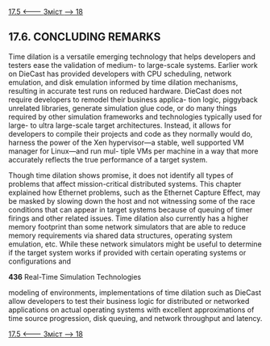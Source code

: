 [17.5 <--- ](17_5.md) [   Зміст   ](README.md) [--> 18](18.md)

## 17.6. CONCLUDING REMARKS

Time dilation is a versatile emerging technology that helps developers and testers ease the validation of medium- to large-scale systems. Earlier work on DieCast has provided developers with CPU scheduling, network emulation, and disk emulation informed by time dilation mechanisms, resulting in accurate test runs on reduced hardware. DieCast does not require developers to remodel their business applica- tion logic, piggyback unrelated libraries, generate simulation glue code, or do many things required by other simulation frameworks and technologies typically used for large- to ultra large-scale target architectures. Instead, it allows for developers to compile their projects and code as they normally would do, harness the power of the Xen hypervisor—a stable, well supported VM manager for Linux—and run mul- tiple VMs per machine in a way that more accurately reflects the true performance of a target system.

Though time dilation shows promise, it does not identify all types of problems that affect mission-critical distributed systems. This chapter explained how Ethernet problems, such as the Ethernet Capture Effect, may be masked by slowing down the host and not witnessing some of the race conditions that can appear in target systems because of queuing of timer firings and other related issues. Time dilation also currently has a higher memory footprint than some network simulators that are able to reduce memory requirements via shared data structures, operating system emulation, etc. While these network simulators might be useful to determine if the target system works if provided with certain operating systems or configurations and



**436**                                       Real-Time Simulation Technologies

 

modeling of environments, implementations of time dilation such as DieCast allow developers to test their business logic for distributed or networked applications on actual operating systems with excellent approximations of time source progression, disk queuing, and network throughput and latency.

[17.5 <--- ](17_5.md) [   Зміст   ](README.md) [--> 18](18.md)